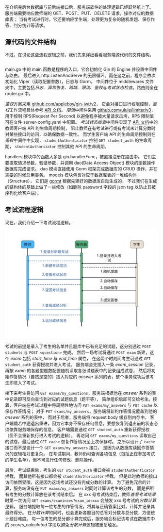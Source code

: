 在介绍完后台数据库与前后端接口后，服务端软件的处理逻辑已经跃然纸上了。
服务端需要响应教师端的 GET、POST、PUT、DELETE 请求，操作对应的数据库表；
当有考试进行时，它还要响应学生端，处理更为复杂的随机发题、保存作答、判分统计等请求。

## 源代码的文件结构

不过，在讨论这些流程逻辑之前，我们先来详细看看服务端源代码的文件结构。

```

```

main.go 中的 main 函数是程序的入口，它会初始化 Gin 的 Engine 并设置中间件与路由，
最后进入 http.ListenAndServe 的无限循环。而在这之前，程序会依次初始化 Viper（读取配置参数），日志与 Gorm。
中间件位于 middlewares 文件夹中，主要包括*日志*、*异常恢复*、*跨域*、*限流*、*鉴权*与*考试状态检查*。路由则全在 router.go 中。

*鉴权*方案采用 [github.com/appleboy/gin-jwt/v2](https://github.com/appleboy/gin-jwt)，
它会对接口进行权限控制，*鉴权*工作流程具体参考 [API 文档](./api.md)。
*限流*中间件采用 [github.com/ulule/limiter/v3](https://github.com/ulule/limiter)，
用于控制 RPS(Request Per Second) 以避免程序被大量请求击垮，RPS 限制值可在文件 server-config.yaml 中配置。
*考试状态检查*中间件实现了 [API 文档](./api.md)中的教师客户端 API 的生命周期控制，
阻止教师在有考试进行或有考试未计算分数时对某些接口的访问，以确保数据一致性。
而学生客户端 API 的生命周期控制则在*鉴权*中间件中实现，
`studentAuthenticator` 控制 `GET student_auth` 的生命周期，
`studentAuthorizator` 控制其他 API 的生命周期。

handlers 模块中的函数大多是 gin.handlerFunc，被直接注册在路由中。
它们主要提取请求参数，验证参数，并调用 dao(Data Access Object) 模块的函数操作数据库完成请求。
dao 模块直接使用 Gorm 框架完成数据库的 CRUD 操作，并在需要的时候启用事务。
models 模块包含对应于数据库表的一堆结构体（Structure），
它们是 [gormt](https://github.com/xxjwxc/gormt) 根据先建好的数据库自动生成的，
不过我们在生成的结构体的基础上做了一些修改（如删除 password 字段的 json tag 以防止其被序列化给客户端）。

## 考试流程逻辑

现在，我们介绍一下考试流程逻辑。

![](../img/server_exam_sequence.svg)

考试的前提是录入了考生的名单并且题库中已有充足的试题，这分别通过 `POST students` 与 `POST <question>` 完成。
然后一场考试将通过 `POST exam` 新建，这个 *exam* 包括 *start_time* 与 *end_time* 属性，
在这两个时刻间考生可通过 `GET student_auth` 获得授权并进入考试。
服务端会先插入一条 *exam_session* 记录，再按 *exam* 的各题型题数配置随机读取各张试题表中的记录组成试卷，
然后将初始作答情况（自然是空的）插入对应的 *answer* 系列的表，整个事务成功后该考生即进入了考试。

接下来考生将访问 `GET exams/my_questions`，服务端根据他在 *answer* 系列的表中记录即可反向查询到对应的试题信息（题干等），
简单组织后即可交给考生。接着，客户端在考试过程中将周期性地访问 `PUT exams/my_answers` 与 `PUT cache` 以保存作答情况；
对于 `PUT exams/my_answers`，服务端将新的作答情况覆盖到他的 *answer* 系列的表中，
而对于后者，服务端将 request body 缓存到内存中。
客户端倘若中途退出重进，因为它本身不保存任何信息，要想恢复到退出前的状态必须依靠服务端保存的信息。
客户端需要通过 `GET student_auth` 重新获得授权（但不会重新执行进入考试的逻辑），
再访问 `GET exams/my_questions` 读取自己的试卷，最后通过 `GET cache` 恢复作答情况至上次保存时。
之所以设计了 `cache` 接口而不是设计一个 `GET exams/my_answers` 接口，
是因为从数据库读回作答情况的逻辑相对更复杂。
在考试期间，教师仍可查询各项信息（包括正在参加考试的学生名单），但不可进行任何修改、删除操作。

最后，考试结束后，考生的 `GET student_auth` 接口会被 `studentAuthenticator` 拦截，
而其他所有接口都会被 `studentAuthorizator` 拦截。
但是此时教师的接口访问依然受限，这是因为这场考试还没有完成分数的计算。
为了避免冗余的计算，服务端没有在 `PUT exams/my_answers` 时同时计算该考生的分数，
而是把所有考生的分数计算放在该考试结束后。
在 xxx 号考试结束后，教师*查看考试结果*时第一次访问 `GET exams/examinees?exam_id=xxx` 会触发 xxx 号考试的*分数计算*逻辑。
服务端提取每一位考生的作答情况，将其与正确答案比对，计算并记录其最终得分。
在*分数计算*的同时，也会更新各题目的总答对分数与总分数，方便统计题目难度。
每一位考生的总分都计算完成后，服务端会标记该考试在数据库中的 *scores_calculated* 字段以避免*分数计算*逻辑被重复触发。




